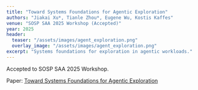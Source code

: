 ```yaml
---
title: "Toward Systems Foundations for Agentic Exploration"
authors: "Jiakai Xu*, Tianle Zhou*, Eugene Wu, Kostis Kaffes"
venue: "SOSP SAA 2025 Workshop (Accepted)"
year: 2025
header:
  teaser: "/assets/images/agent_exploration.png"
  overlay_image: "/assets/images/agent_exploration.png"
excerpt: "Systems foundations for exploration in agentic workloads."
---
```


Accepted to SOSP SAA 2025 Workshop.

Paper: [Toward Systems Foundations for Agentic Exploration](https://arxiv.org/pdf/2510.05556)


